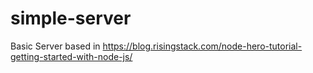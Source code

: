 # simple-server
Basic Server based in https://blog.risingstack.com/node-hero-tutorial-getting-started-with-node-js/

